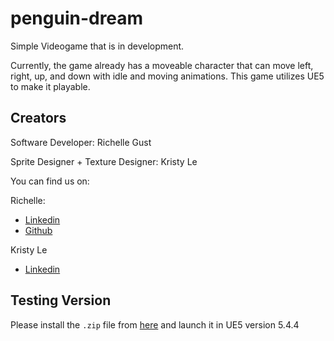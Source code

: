 # penguin-dream
Simple Videogame that is in development.

Currently, the game already has a moveable character that can move left, right, up, and down with idle and moving animations.
This game utilizes UE5 to make it playable.

## Creators

Software Developer: Richelle Gust

Sprite Designer + Texture Designer: Kristy Le

You can find us on:

Richelle:
- [Linkedin](https://www.linkedin.com/in/richelle-gust/)
- [Github](https://github.com/richelleg-star)

Kristy Le
- [Linkedin](https://www.linkedin.com/in/kristy-le-5719982a5/)

## Testing Version

Please install the `.zip` file from [here](https://www.dropbox.com/scl/fi/z7g35595afgug1d0b5yqu/penguin.zip?rlkey=kraxp4a8871uak08rmft4i6mt&st=fbv9pjsl&dl=0) and launch it in UE5 version 5.4.4
